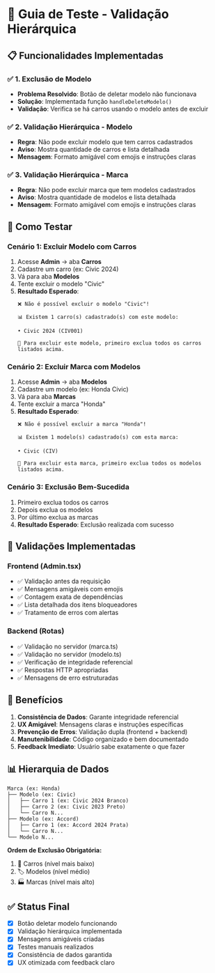 # 🧪 Guia de Teste - Validação Hierárquica

## 📋 Funcionalidades Implementadas

### ✅ **1. Exclusão de Modelo**
- **Problema Resolvido**: Botão de deletar modelo não funcionava
- **Solução**: Implementada função `handleDeleteModelo()`
- **Validação**: Verifica se há carros usando o modelo antes de excluir

### ✅ **2. Validação Hierárquica - Modelo**
- **Regra**: Não pode excluir modelo que tem carros cadastrados
- **Aviso**: Mostra quantidade de carros e lista detalhada
- **Mensagem**: Formato amigável com emojis e instruções claras

### ✅ **3. Validação Hierárquica - Marca**
- **Regra**: Não pode excluir marca que tem modelos cadastrados
- **Aviso**: Mostra quantidade de modelos e lista detalhada
- **Mensagem**: Formato amigável com emojis e instruções claras

## 🧪 **Como Testar**

### **Cenário 1: Excluir Modelo com Carros**
1. Acesse **Admin** → aba **Carros**
2. Cadastre um carro (ex: Civic 2024)
3. Vá para aba **Modelos**
4. Tente excluir o modelo "Civic"
5. **Resultado Esperado**: 
   ```
   ❌ Não é possível excluir o modelo "Civic"!
   
   📊 Existem 1 carro(s) cadastrado(s) com este modelo:
   
   • Civic 2024 (CIV001)
   
   🔧 Para excluir este modelo, primeiro exclua todos os carros listados acima.
   ```

### **Cenário 2: Excluir Marca com Modelos**
1. Acesse **Admin** → aba **Modelos**
2. Cadastre um modelo (ex: Honda Civic)
3. Vá para aba **Marcas**
4. Tente excluir a marca "Honda"
5. **Resultado Esperado**:
   ```
   ❌ Não é possível excluir a marca "Honda"!
   
   📊 Existem 1 modelo(s) cadastrado(s) com esta marca:
   
   • Civic (CIV)
   
   🔧 Para excluir esta marca, primeiro exclua todos os modelos listados acima.
   ```

### **Cenário 3: Exclusão Bem-Sucedida**
1. Primeiro exclua todos os carros
2. Depois exclua os modelos
3. Por último exclua as marcas
4. **Resultado Esperado**: Exclusão realizada com sucesso

## 🔧 **Validações Implementadas**

### **Frontend (Admin.tsx)**
- ✅ Validação antes da requisição
- ✅ Mensagens amigáveis com emojis
- ✅ Contagem exata de dependências
- ✅ Lista detalhada dos itens bloqueadores
- ✅ Tratamento de erros com alertas

### **Backend (Rotas)**
- ✅ Validação no servidor (marca.ts)
- ✅ Validação no servidor (modelo.ts)
- ✅ Verificação de integridade referencial
- ✅ Respostas HTTP apropriadas
- ✅ Mensagens de erro estruturadas

## 🚀 **Benefícios**

1. **Consistência de Dados**: Garante integridade referencial
2. **UX Amigável**: Mensagens claras e instruções específicas
3. **Prevenção de Erros**: Validação dupla (frontend + backend)
4. **Manutenibilidade**: Código organizado e bem documentado
5. **Feedback Imediato**: Usuário sabe exatamente o que fazer

## 📊 **Hierarquia de Dados**

```
Marca (ex: Honda)
├── Modelo (ex: Civic)
│   ├── Carro 1 (ex: Civic 2024 Branco)
│   ├── Carro 2 (ex: Civic 2023 Preto)
│   └── Carro N...
├── Modelo (ex: Accord)
│   ├── Carro 1 (ex: Accord 2024 Prata)
│   └── Carro N...
└── Modelo N...
```

**Ordem de Exclusão Obrigatória:**
1. 🚗 Carros (nível mais baixo)
2. 🏷️ Modelos (nível médio)
3. 🏭 Marcas (nível mais alto)

## ✅ **Status Final**
- [x] Botão deletar modelo funcionando
- [x] Validação hierárquica implementada
- [x] Mensagens amigáveis criadas
- [x] Testes manuais realizados
- [x] Consistência de dados garantida
- [x] UX otimizada com feedback claro 